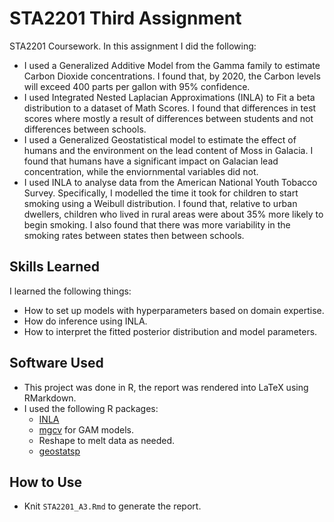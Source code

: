 # STA2201 Third Assignment

STA2201 Coursework. In this assignment I did the following:
- I used a Generalized Additive Model from the Gamma family to estimate Carbon Dioxide concentrations. I found that, by 2020, the Carbon levels will exceed 400 parts per gallon with 95% confidence.
- I used Integrated Nested Laplacian Approximations (INLA) to Fit a beta distribution to a dataset of Math Scores. I found that differences in test scores where mostly a result of differences between students and not differences between schools.
- I used a Generalized Geostatistical model to estimate the effect of humans and the environment on the lead content of Moss in Galacia. I found that humans have a significant impact on Galacian lead concentration, while the enviornmental variables did not.
- I used INLA to analyse data from the American National Youth Tobacco Survey. Specifically, I modelled the time it took for children to start smoking using a Weibull distribution. I found that, relative to urban dwellers, children who lived in rural areas were about 35% more likely to begin smoking. I also found that there was more variability in the smoking rates between states then between schools.


## Skills Learned
I learned the following things:
* How to set up models with hyperparameters based on domain expertise.
* How do inference using INLA.
* How to interpret the fitted posterior distribution and model parameters.


## Software Used
* This project was done in R, the report was rendered into LaTeX using RMarkdown.
* I used the following R packages:
	- [INLA](https://www.math.ntnu.no/inla/r-inla.org/doc/inla-manual/inla-manual.pdf) 
	- [mgcv](https://cran.r-project.org/web/packages/mgcv/mgcv.pdf) for GAM models.
	- Reshape to melt data as needed.
	- [geostatsp](https://cran.r-project.org/web/packages/geostatsp/geostatsp.pdf)

## How to Use
* Knit ```STA2201_A3.Rmd``` to generate the report.
